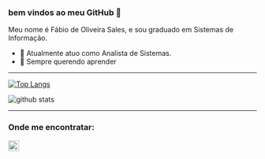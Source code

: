 ### bem vindos ao meu GitHub 👋

Meu nome é Fábio de Oliveira Sales, e sou graduado em Sistemas de Informação.


- 🔭 Atualmente atuo como Analista de Sistemas.
- 🌱 Sempre querendo aprender
---

[![Top Langs](https://github-readme-stats.vercel.app/api/top-langs/?username=fsales&hide=PlpgSQL,jupyter%20notebook,html)](https://github.com/anuraghazra/github-readme-stats)

![github stats](https://github-readme-stats.vercel.app/api?username=fsales&show_icons=true&theme=radical)

---

### Onde me encontratar:
[<img align="left" alt="LinkedIn" width="22px" src="https://content.linkedin.com/content/dam/me/business/en-us/amp/brand-site/v2/bg/LI-Bug.svg.original.svg" />][linkedin]





[linkedin]: https://www.linkedin.com/in/fabio-oliveira-sales
